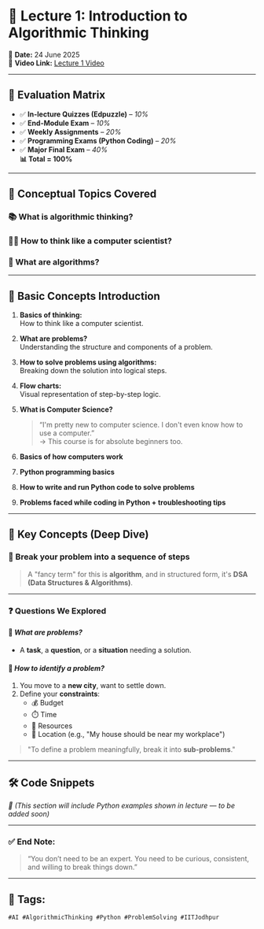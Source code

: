 # 📘 Lecture 1: Introduction to Algorithmic Thinking  
📅 **Date:** 24 June 2025  
🎥 **Video Link:** [Lecture 1 Video](https://iitjbsc.futurense.com/mod/url/view.php?id=3288)

---

## 🧮 Evaluation Matrix
- ✅ **In-lecture Quizzes (Edpuzzle)** – *10%*
- ✅ **End-Module Exam** – *10%*
- ✅ **Weekly Assignments** – *20%*
- ✅ **Programming Exams (Python Coding)** – *20%*
- ✅ **Major Final Exam** – *40%*  
  **📊 Total = 100%**

---

## 🧠 Conceptual Topics Covered

### 📚 What is algorithmic thinking?  
### 🧑‍🏫 How to think like a computer scientist?  
### 🤖 What are algorithms?

---

## 🧩 Basic Concepts Introduction

1. **Basics of thinking:**  
   How to think like a computer scientist.

2. **What are problems?**  
   Understanding the structure and components of a problem.

3. **How to solve problems using algorithms:**  
   Breaking down the solution into logical steps.

4. **Flow charts:**  
   Visual representation of step-by-step logic.

5. **What is Computer Science?**  
   > “I'm pretty new to computer science. I don't even know how to use a computer.”  
   → This course is for absolute beginners too.

6. **Basics of how computers work**  
7. **Python programming basics**  
8. **How to write and run Python code to solve problems**  
9. **Problems faced while coding in Python + troubleshooting tips**

---

## 📝 Key Concepts (Deep Dive)

### 🔹 Break your problem into a **sequence of steps**  
> A "fancy term" for this is **algorithm**, and in structured form, it's **DSA (Data Structures & Algorithms)**.

---

### ❓ Questions We Explored

#### 🧩 *What are problems?*
- A **task**, a **question**, or a **situation** needing a solution.

#### 🧩 *How to identify a problem?*
1. You move to a **new city**, want to settle down.
2. Define your **constraints**:
   - 💰 Budget  
   - ⏱️ Time  
   - 🧰 Resources  
   - 📍 Location (e.g., "My house should be near my workplace")

> "To define a problem meaningfully, break it into **sub-problems**."

---

## 🛠️ Code Snippets
_📌 (This section will include Python examples shown in lecture — to be added soon)_

---

### ✅ End Note:
> “You don’t need to be an expert. You need to be curious, consistent, and willing to break things down.”

---

## 🔖 Tags:
`#AI #AlgorithmicThinking #Python #ProblemSolving #IITJodhpur`
